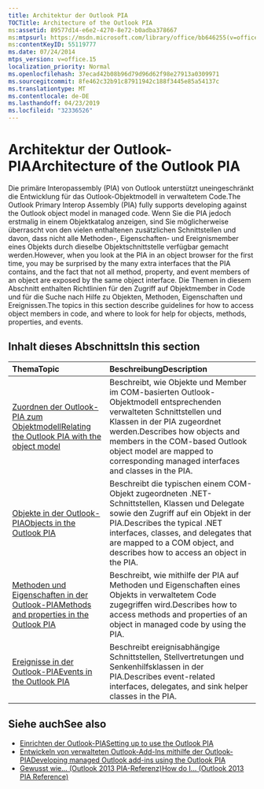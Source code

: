 ```yaml
---
title: Architektur der Outlook PIA
TOCTitle: Architecture of the Outlook PIA
ms:assetid: 89577d14-e6e2-4270-8e72-b0adba378667
ms:mtpsurl: https://msdn.microsoft.com/library/office/bb646255(v=office.15)
ms:contentKeyID: 55119777
ms.date: 07/24/2014
mtps_version: v=office.15
localization_priority: Normal
ms.openlocfilehash: 37ecad42b08b96d79d96d62f98e27913a0309971
ms.sourcegitcommit: 8fe462c32b91c87911942c188f3445e85a54137c
ms.translationtype: MT
ms.contentlocale: de-DE
ms.lasthandoff: 04/23/2019
ms.locfileid: "32336526"
---
```

# <a name="architecture-of-the-outlook-pia"></a><span data-ttu-id="4d98a-102">Architektur der Outlook-PIA</span><span class="sxs-lookup"><span data-stu-id="4d98a-102">Architecture of the Outlook PIA</span></span>

<span data-ttu-id="4d98a-103">Die primäre Interopassembly (PIA) von Outlook unterstützt uneingeschränkt die Entwicklung für das Outlook-Objektmodell in verwaltetem Code.</span><span class="sxs-lookup"><span data-stu-id="4d98a-103">The Outlook Primary Interop Assembly (PIA) fully supports developing against the Outlook object model in managed code.</span></span> <span data-ttu-id="4d98a-104">Wenn Sie die PIA jedoch erstmalig in einem Objektkatalog anzeigen, sind Sie möglicherweise überrascht von den vielen enthaltenen zusätzlichen Schnittstellen und davon, dass nicht alle Methoden-, Eigenschaften- und Ereignismember eines Objekts durch dieselbe Objektschnittstelle verfügbar gemacht werden.</span><span class="sxs-lookup"><span data-stu-id="4d98a-104">However, when you look at the PIA in an object browser for the first time, you may be surprised by the many extra interfaces that the PIA contains, and the fact that not all method, property, and event members of an object are exposed by the same object interface.</span></span> <span data-ttu-id="4d98a-105">Die Themen in diesem Abschnitt enthalten Richtlinien für den Zugriff auf Objektmember in Code und für die Suche nach Hilfe zu Objekten, Methoden, Eigenschaften und Ereignissen.</span><span class="sxs-lookup"><span data-stu-id="4d98a-105">The topics in this section describe guidelines for how to access object members in code, and where to look for help for objects, methods, properties, and events.</span></span>

## <a name="in-this-section"></a><span data-ttu-id="4d98a-106">Inhalt dieses Abschnitts</span><span class="sxs-lookup"><span data-stu-id="4d98a-106">In this section</span></span>

|<span data-ttu-id="4d98a-107">Thema</span><span class="sxs-lookup"><span data-stu-id="4d98a-107">Topic</span></span>|<span data-ttu-id="4d98a-108">Beschreibung</span><span class="sxs-lookup"><span data-stu-id="4d98a-108">Description</span></span>|
|:----|:----------|
|[<span data-ttu-id="4d98a-109">Zuordnen der Outlook-PIA zum Objektmodell</span><span class="sxs-lookup"><span data-stu-id="4d98a-109">Relating the Outlook PIA with the object model</span></span>](relating-the-outlook-pia-with-the-object-model.md) |<span data-ttu-id="4d98a-110">Beschreibt, wie Objekte und Member im COM-basierten Outlook-Objektmodell entsprechenden verwalteten Schnittstellen und Klassen in der PIA zugeordnet werden.</span><span class="sxs-lookup"><span data-stu-id="4d98a-110">Describes how objects and members in the COM-based Outlook object model are mapped to corresponding managed interfaces and classes in the PIA.</span></span>|
|[<span data-ttu-id="4d98a-111">Objekte in der Outlook-PIA</span><span class="sxs-lookup"><span data-stu-id="4d98a-111">Objects in the Outlook PIA</span></span>](objects-in-the-outlook-pia.md) |<span data-ttu-id="4d98a-112">Beschreibt die typischen einem COM-Objekt zugeordneten .NET-Schnittstellen, Klassen und Delegate sowie den Zugriff auf ein Objekt in der PIA.</span><span class="sxs-lookup"><span data-stu-id="4d98a-112">Describes the typical .NET interfaces, classes, and delegates that are mapped to a COM object, and describes how to access an object in the PIA.</span></span>|
|[<span data-ttu-id="4d98a-113">Methoden und Eigenschaften in der Outlook-PIA</span><span class="sxs-lookup"><span data-stu-id="4d98a-113">Methods and properties in the Outlook PIA</span></span>](methods-and-properties-in-the-outlook-pia.md) |<span data-ttu-id="4d98a-114">Beschreibt, wie mithilfe der PIA auf Methoden und Eigenschaften eines Objekts in verwaltetem Code zugegriffen wird.</span><span class="sxs-lookup"><span data-stu-id="4d98a-114">Describes how to access methods and properties of an object in managed code by using the PIA.</span></span>|
|[<span data-ttu-id="4d98a-115">Ereignisse in der Outlook-PIA</span><span class="sxs-lookup"><span data-stu-id="4d98a-115">Events in the Outlook PIA</span></span>](events-in-the-outlook-pia.md) |<span data-ttu-id="4d98a-116">Beschreibt ereignisabhängige Schnittstellen, Stellvertretungen und Senkenhilfsklassen in der PIA.</span><span class="sxs-lookup"><span data-stu-id="4d98a-116">Describes event-related interfaces, delegates, and sink helper classes in the PIA.</span></span>|

## <a name="see-also"></a><span data-ttu-id="4d98a-117">Siehe auch</span><span class="sxs-lookup"><span data-stu-id="4d98a-117">See also</span></span>

- [<span data-ttu-id="4d98a-118">Einrichten der Outlook-PIA</span><span class="sxs-lookup"><span data-stu-id="4d98a-118">Setting up to use the Outlook PIA</span></span>](setting-up-to-use-the-outlook-pia.md)
- [<span data-ttu-id="4d98a-119">Entwickeln von verwalteten Outlook-Add-Ins mithilfe der Outlook-PIA</span><span class="sxs-lookup"><span data-stu-id="4d98a-119">Developing managed Outlook add-ins using the Outlook PIA</span></span>](developing-managed-outlook-add-ins-using-the-outlook-pia.md)
- [<span data-ttu-id="4d98a-120">Gewusst wie... (Outlook 2013 PIA-Referenz)</span><span class="sxs-lookup"><span data-stu-id="4d98a-120">How do I... (Outlook 2013 PIA Reference)</span></span>](how-do-i-outlook-2013-pia-reference.md)

